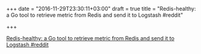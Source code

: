 +++
date = "2016-11-29T23:30:11+03:00"
draft = true
title = "Redis-healthy: a Go tool to retrieve metric from Redis and send it to Logstash  #reddit"

+++

<p><a href="https://t.co/PsLJT8Wc9g">Redis-healthy: a Go tool to retrieve metric from Redis and send it to Logstash  #reddit</a></p>
